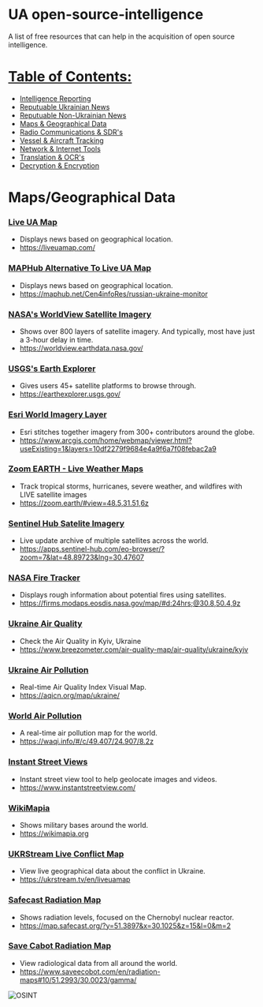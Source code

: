 # UA open-source-intelligence
A list of free resources that can help in the acquisition of open source intelligence.

# [Table of Contents:](/README.md)
* [Intelligence Reporting](/README.md)
* [Reputuable Ukrainian News](/reputable-ukrainian-news.md)
* [Reputuable Non-Ukrainian News](/reputable-non-ukrainian-news.md)
* [Maps & Geographical Data](/maps-geographical-data.md)
* [Radio Communications & SDR's](/radio-communications.md)
* [Vessel & Aircraft Tracking](/vessel-aircraft-tracking.md)
* [Network & Internet Tools](/network-internet.md)
* [Translation & OCR's](/translation-ocr.md)
* [Decryption & Encryption](/encryption-decryption.md)

# Maps/Geographical Data

### [Live UA Map](https://liveuamap.com/)
* Displays news based on geographical location.
* https://liveuamap.com/

### [MAPHub Alternative To Live UA Map](https://maphub.net/Cen4infoRes/russian-ukraine-monitor)
* Displays news based on geographical location.
* https://maphub.net/Cen4infoRes/russian-ukraine-monitor

### [NASA's WorldView Satellite Imagery](https://worldview.earthdata.nasa.gov/)
* Shows over 800 layers of satellite imagery. And typically, most have just a 3-hour delay in time.
* https://worldview.earthdata.nasa.gov/

### [USGS's Earth Explorer](https://earthexplorer.usgs.gov/)
* Gives users 45+ satellite platforms to browse through.
* https://earthexplorer.usgs.gov/

### [Esri World Imagery Layer](https://www.arcgis.com/home/webmap/viewer.html?useExisting=1&layers=10df2279f9684e4a9f6a7f08febac2a9)
* Esri stitches together imagery from 300+ contributors around the globe.
* https://www.arcgis.com/home/webmap/viewer.html?useExisting=1&layers=10df2279f9684e4a9f6a7f08febac2a9

### [Zoom EARTH - Live Weather Maps](https://zoom.earth/#view=48.5,31.51,6z)
* Track tropical storms, hurricanes, severe weather, and wildfires with LIVE satellite images
* https://zoom.earth/#view=48.5,31.51,6z

### [Sentinel Hub Satelite Imagery](https://apps.sentinel-hub.com/eo-browser/?zoom=7&lat=48.89723&lng=30.47607)
* Live update archive of multiple satellites across the world.
* https://apps.sentinel-hub.com/eo-browser/?zoom=7&lat=48.89723&lng=30.47607

### [NASA Fire Tracker](https://firms.modaps.eosdis.nasa.gov/map/#d:24hrs;@30.8,50.4,9z)
* Displays rough information about potential fires using satellites.
* https://firms.modaps.eosdis.nasa.gov/map/#d:24hrs;@30.8,50.4,9z

### [Ukraine Air Quality](https://www.breezometer.com/air-quality-map/air-quality/ukraine/kyiv)
* Check the Air Quality in Kyiv, Ukraine
* https://www.breezometer.com/air-quality-map/air-quality/ukraine/kyiv

### [Ukraine Air Pollution](https://aqicn.org/map/ukraine/)
* Real-time Air Quality Index Visual Map.
* https://aqicn.org/map/ukraine/

### [World Air Pollution](https://waqi.info/#/c/49.407/24.907/8.2z)
* A real-time air pollution map for the world.
* https://waqi.info/#/c/49.407/24.907/8.2z

### [Instant Street Views](https://www.instantstreetview.com/@50.450139,30.524395,129.53h,13.73p,0.83z,JjY0gzkm9eQ2F1zDu__eDQ)
* Instant street view tool to help geolocate images and videos.
* https://www.instantstreetview.com/

### [WikiMapia](https://wikimapia.org)
* Shows military bases around the world.
* https://wikimapia.org

### [UKRStream Live Conflict Map](https://ukrstream.tv/en/liveuamap)
* View live geographical data about the conflict in Ukraine.
* https://ukrstream.tv/en/liveuamap

### [Safecast Radiation Map](https://map.safecast.org/?y=51.3897&x=30.1025&z=15&l=0&m=2)
* Shows radiation levels, focused on the Chernobyl nuclear reactor.
* https://map.safecast.org/?y=51.3897&x=30.1025&z=15&l=0&m=2

### [Save Cabot Radiation Map](https://www.saveecobot.com/en/radiation-maps#10/51.2993/30.0023/gamma/)
* View radiological data from all around the world.
* https://www.saveecobot.com/en/radiation-maps#10/51.2993/30.0023/gamma/

![OSINT](https://raw.githubusercontent.com/jaybitdesign/open-source-intelligence/main/osint.png)
